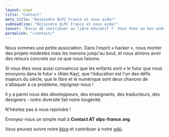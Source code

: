 ```yaml
---
layout: page
title: "Contact"
meta_title: "Rejoindre OLPC France et nous aider"
subheadline: "Rejoindre OLPC France et nous aider"
teaser: "Envie de contribuer au libre éducatif ?  Vous êtes au bon endroit !"
permalink: "/contact/"
---
```

Nous sommes une petite association.  Dans l'esprit « hacker », nous
monter des projets modestes mais les menons jusqu'au bout, et nous
aimons avoir des retours concrets sur ce que nous faisons.

Si vous êtes vous aussi convaincus que les enfants sont « le futur que
nous envoyons dans le futur » (Alan Kay), que l'éducation est l'un des
défis majeurs du siècle, que le libre et le numérique sont deux
chances de s'attaquer à ce problème, rejoignez-nous !

Il y a parmi nous des développeurs, des enseignants, des traducteurs,
des designers - notre diversité fait notre longévité.

N'hésitez pas à nous rejoindre !

Envoyez-nous un simple mail à **Contact AT olpc-france.org**.

Vous pouvez suivre notre [blog](https://olpc-france.org/blog/) et
contribuer à notre [wiki](https://olpc-france.org/wiki/).

